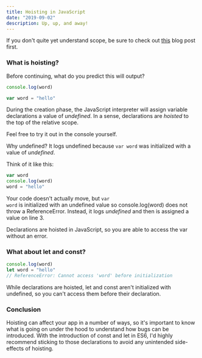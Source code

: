 ```yaml
---
title: Hoisting in JavaScript
date: "2019-09-02"
description: Up, up, and away!
---
```


If you don't quite yet understand scope, be sure to check out <a href="/blog/scope-in-javascript">this</a> blog post first.

<h3>What is hoisting?</h3>

Before continuing, what do you predict this will output?

```javascript
console.log(word)

var word = "hello"
```

During the creation phase, the JavaScript interpreter will assign variable
declarations a value of <i>undefined</i>. In a sense, declarations are
<i>hoisted</i> to the top of the relative scope.

Feel free to try it out in the console yourself.

Why undefined? It logs undefined because <code class="language-text">var word</code> was initialized with a value of <i>undefined</i>.

Think of it like this:

```javascript
var word
console.log(word)
word = "hello"
```

Your code doesn't actually move, but <code class="language-text">var word</code> is initialized with an undefined
value so console.log(word) does not throw a ReferenceError. Instead, it logs
<i>undefined</i> and then is assigned a value on line 3.

Declarations are hoisted in JavaScript, so you are able to access the var without an error.

<h3>What about let and const?</h3>

```javascript
console.log(word)
let word = "hello"
// ReferenceError: Cannot access 'word' before initialization
```

While declarations are hoisted, let and const aren't initialized with undefined, so you
can't access them before their declaration.

<h3>Conclusion</h3>

Hoisting can affect your app in a number of ways, so it's important to know what is going
on under the hood to understand how bugs can be introduced. With the introduction of
const and let in ES6, I'd highly recommend sticking to those declarations to avoid
any unintended side-effects of hoisting.
